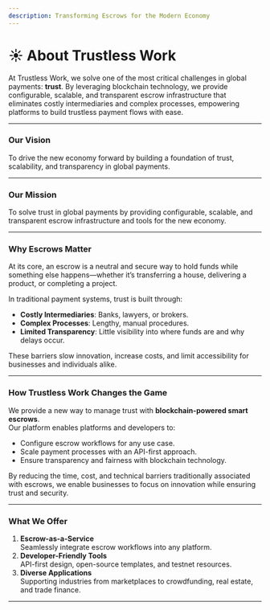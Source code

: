 ```yaml
---
description: Transforming Escrows for the Modern Economy
---
```


# ☀️ About Trustless Work

At Trustless Work, we solve one of the most critical challenges in global payments: **trust**. By leveraging blockchain technology, we provide configurable, scalable, and transparent escrow infrastructure that eliminates costly intermediaries and complex processes, empowering platforms to build trustless payment flows with ease.

***

### **Our Vision**

To drive the new economy forward by building a foundation of trust, scalability, and transparency in global payments.

***

### **Our Mission**

To solve trust in global payments by providing configurable, scalable, and transparent escrow infrastructure and tools for the new economy.

***

### **Why Escrows Matter**

At its core, an escrow is a neutral and secure way to hold funds while something else happens—whether it’s transferring a house, delivering a product, or completing a project.

In traditional payment systems, trust is built through:

* **Costly Intermediaries**: Banks, lawyers, or brokers.
* **Complex Processes**: Lengthy, manual procedures.
* **Limited Transparency**: Little visibility into where funds are and why delays occur.

These barriers slow innovation, increase costs, and limit accessibility for businesses and individuals alike.

***

### **How Trustless Work Changes the Game**

We provide a new way to manage trust with **blockchain-powered smart escrows**.\
Our platform enables platforms and developers to:

* Configure escrow workflows for any use case.
* Scale payment processes with an API-first approach.
* Ensure transparency and fairness with blockchain technology.

By reducing the time, cost, and technical barriers traditionally associated with escrows, we enable businesses to focus on innovation while ensuring trust and security.

***

### **What We Offer**

1. **Escrow-as-a-Service**\
   Seamlessly integrate escrow workflows into any platform.
2. **Developer-Friendly Tools**\
   API-first design, open-source templates, and testnet resources.
3. **Diverse Applications**\
   Supporting industries from marketplaces to crowdfunding, real estate, and trade finance.

***

